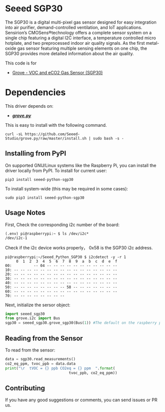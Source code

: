 # Seeed SGP30

The SGP30 is a digital multi-pixel gas sensor designed for easy integration into air purifier, demand-controlled ventilation, and IoT applications. Sensirion’s CMOSens®technology offers a complete sensor system on a single chip featuring a digital I2C interface, a temperature controlled micro hotplate, and two preprocessed indoor air quality signals. As the first metal-oxide gas sensor featuring multiple sensing elements on one chip, the SGP30 provides more detailed information about the air quality.


This code is for
- [Grove - VOC and eCO2 Gas Sensor (SGP30)](https://www.seeedstudio.com/Grove-VOC-and-eCO2-Gas-Sensor-SGP30-p-3071.html)

# Dependencies
This driver depends on:
- [***grove.py***](https://github.com/Seeed-Studio/grove.py)

This is easy to install with the following command.
 ```
curl -sL https://github.com/Seeed-Studio/grove.py/raw/master/install.sh | sudo bash -s -
 ```
## Installing from PyPI

On supported GNU/Linux systems like the Raspberry Pi, you can install the driver locally from PyPI. To install for current user:
```
pip3 install seeed-python-sgp30
```
To install system-wide (this may be required in some cases):
```
sudo pip3 install seeed-python-sgp30
```


## Usage Notes

First, Check the corresponding i2c number of the board:
```
(.env) pi@raspberrypi:~ $ ls /dev/i2c*
/dev/i2c-1
```

Check if the i2c device works properly， 0x58 is the SGP30 i2c address.
```
pi@raspberrypi:~/Seeed_Python_SGP30 $ i2cdetect -y -r 1
     0  1  2  3  4  5  6  7  8  9  a  b  c  d  e  f
00:          -- 04 -- -- -- -- -- -- -- -- -- -- -- 
10: -- -- -- -- -- -- -- -- -- -- -- -- -- -- -- -- 
20: -- -- -- -- -- -- -- -- -- -- -- -- -- -- -- -- 
30: -- -- -- -- -- -- -- -- -- -- -- -- -- -- -- -- 
40: -- -- -- -- -- -- -- -- -- -- -- -- -- -- -- -- 
50: -- -- -- -- -- -- -- -- 58 -- -- -- -- -- -- -- 
60: -- -- -- -- -- -- -- -- -- -- -- -- -- -- -- -- 
70: -- -- -- -- -- -- -- -- 
```
Next, initialize the sersor object:
```python
import seeed_sgp30
from grove.i2c import Bus
sgp30 = seeed_sgp30.grove_sgp30(Bus(1)) #The default on the raspberry pie is 1, so you can also use Bus()
```
## Reading from the Sensor
To read from the sensor:
```python
data = sgp30.read_measurements()
co2_eq_ppm, tvoc_ppb = data.data
print("\r  tVOC = {} ppb CO2eq = {} ppm  ".format(
                             tvoc_ppb, co2_eq_ppm))
```

## Contributing
If you have any good suggestions or comments, you can send issues or PR us.
